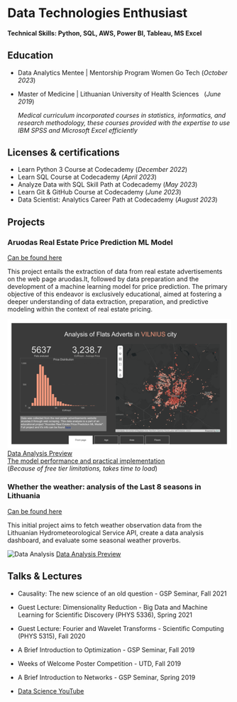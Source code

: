 # Data Technologies Enthusiast

#### Technical Skills: Python, SQL, AWS, Power BI, Tableau, MS Excel

## Education
- Data Analytics Mentee | Mentorship Program Women Go Tech (_October 2023_)								       		
- Master of Medicine    | Lithuanian University of Health Sciences &nbsp; (_June 2019_)
     
  _Medical curriculum incorporated courses in statistics, informatics, and research methodology, these courses provided with the expertise to use IBM SPSS and Microsoft Excel efficiently_  	 			        		

## Licenses & certifications
- Learn Python 3 Course at Codecademy (_December 2022_)
- Learn SQL Course at Codecademy (_April 2023_)
- Analyze Data with SQL Skill Path at Codecademy (_May 2023_)
- Learn Git & GitHub Course at Codecademy (_June 2023_)
- Data Scientist: Analytics Career Path at Codecademy (_August 2023_)

## Projects
### Aruodas Real Estate Price Prediction ML Model
[Can be found here]([https://github.com/ruta-c/Aruodas-Real-Estate-Price-Prediction-ML-Model])

This project entails the extraction of data from real estate advertisements on the web page aruodas.lt, followed by data preparation and the development of a machine learning model for price prediction. The primary objective of this endeavor is exclusively educational, aimed at fostering a deeper understanding of data extraction, preparation, and predictive modeling within the context of real estate pricing.

![Data Analysis](/assets/Aruodas-Final-1.png)
[Data Analysis Preview](/assets/Aruodas-Final.pdf)  
[The model performance and practical implementation](https://price-predictor-hdcz.onrender.com)  
(_Because of free tier limitations, takes time to load_)  


### Whether the weather: analysis of the Last 8 seasons in Lithuania 
[Can be found here]([https://github.com/ruta-c/Meteo-Weather-Data])

This initial project aims to fetch weather observation data from the Lithuanian Hydrometeorological Service API, create a data analysis dashboard, and evaluate some seasonal weather proverbs.

![Data Analysis ](![image](https://github.com/user-attachments/assets/aed04056-ee80-4441-aa75-85ad482bbd8a))
[Data Analysis Preview]([https://public.tableau.com/app/profile/ruta.ceidaite/viz/TheLast8SeasonsinLithuania/TheLast8SeasonsinLithuania])  


## Talks & Lectures
- Causality: The new science of an old question - GSP Seminar, Fall 2021
- Guest Lecture: Dimensionality Reduction - Big Data and Machine Learning for Scientific Discovery (PHYS 5336), Spring 2021
- Guest Lecture: Fourier and Wavelet Transforms - Scientific Computing (PHYS 5315), Fall 2020
- A Brief Introduction to Optimization - GSP Seminar, Fall 2019
- Weeks of Welcome Poster Competition - UTD, Fall 2019
- A Brief Introduction to Networks - GSP Seminar, Spring 2019

- [Data Science YouTube](https://www.youtube.com/channel/UCa9gErQ9AE5jT2DZLjXBIdA)
